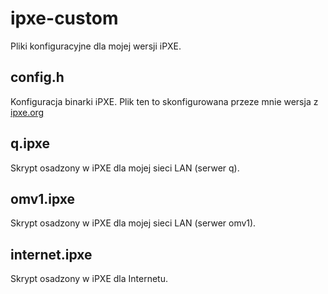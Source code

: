 # ipxe-custom
Pliki konfiguracyjne dla mojej wersji iPXE.

## config.h

Konfiguracja binarki iPXE. Plik ten to skonfigurowana przeze mnie wersja z [ipxe.org](https://ipxe.org/)

## q.ipxe

Skrypt osadzony w iPXE dla mojej sieci LAN (serwer q).

## omv1.ipxe

Skrypt osadzony w iPXE dla mojej sieci LAN (serwer omv1).

## internet.ipxe

Skrypt osadzony w iPXE dla Internetu.
